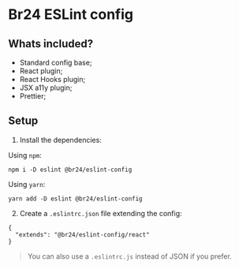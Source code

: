 # Br24 ESLint config

## Whats included?

- Standard config base;
- React plugin;
- React Hooks plugin;
- JSX a11y plugin;
- Prettier;

## Setup

1. Install the dependencies:

Using `npm`:
```
npm i -D eslint @br24/eslint-config
```

Using `yarn`:
```
yarn add -D eslint @br24/eslint-config
```

2. Create a `.eslintrc.json` file extending the config:
```
{
  "extends": "@br24/eslint-config/react"
}
```

> You can also use a `.eslintrc.js` instead of JSON if you prefer.